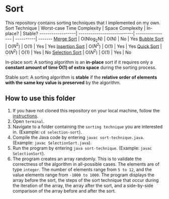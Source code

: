 # Sort

This repository contains sorting techniques that I implemented on my own.
Sort Technique | Worst-case Time Complexity | Space Complexity | In-place? | Stable?
------------------| ---------------------------| ---------------- | ----------| -------
[Merge Sort](https://github.com/shumarb/online-learning/tree/main/notes-and-code/sort/merge-sort)                | O(Nlog<sub>2</sub>N)  | O(N) | No  | Yes
[Bubble Sort](https://github.com/shumarb/online-learning/tree/main/notes-and-code/sort/bubble-sort)             | O($N^2$)      | O(1) | Yes | Yes
[Insertion Sort](https://github.com/shumarb/online-learning/tree/main/notes-and-code/sort/insertion-sort)    | O($N^2$)     | O(1) | Yes | Yes
[Quick Sort](https://github.com/shumarb/online-learning/tree/main/notes-and-code/sort/quick-sort)                | O($N^2$)      | O(1) | Yes | No
[Selection Sort](https://github.com/shumarb/online-learning/tree/main/notes-and-code/sort/selection-sort)    | O($N^2$)      | O(1) | Yes | No

In-place sort: A sorting algorithm is an **in-place** sort if it requires only a **constant amount of time O(1) of extra space** during the sorting process.

Stable sort: A sorting algorithm is **stable** if the **relative order of elements with the same key value is preserved** by the algorithm.

## How to use this folder
1. If you have not cloned this repository on your local machine, follow the [instructions](https://github.com/shumarb/online-learning/tree/main/notes-and-code).
2. Open `terminal`.
3. Navigate to a folder containing the `sorting technique` you are interested in. (Example: `cd selection-sort`).
4. Compile the Java code by entering `javac sort-technique.java`. (Example: `javac SelectionSort.java`).
5. Run the program by entering `java sort-technique`. (Example: `javac SelectionSort`).
6. The program creates an array randomly. This is to validate the correctness of the algorithm in all-possible cases. The elements are of type `integer`. The number of elements range from `5 to 12`, and the value elements range from `-1000 to 1000`. The program displays the array before the sort, the steps of the sort technique that occur during the iteration of the array, the array after the sort, and a side-by-side comparison of the array before and after the sort.
